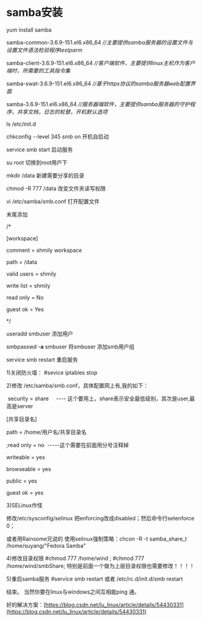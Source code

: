 # samba安装

yum install samba

samba-common-3.6.9-151.el6.x86_64 _//主要提供samba服务器的设置文件与设置文件语法检验程序testparm_

samba-client-3.6.9-151.el6.x86_64 _//客户端软件，主要提供linux主机作为客户端时，所需要的工具指令集_

samba-swat-3.6.9-151.el6.x86_64 _//基于https协议的samba服务器web配置界面_

samba-3.6.9-151.el6.x86_64 _//服务器端软件，主要提供samba服务器的守护程序，共享文档，日志的轮替，开机默认选项_

ls /etc/init.d

chkconfig --level 345 smb on 开机自启动

service smb start 启动服务

su root 切换到root用户下

mkdir /data 新建需要分享的目录

chmod -R 777 /data 改变文件夹读写权限

vi /etc/samba/smb.conf 打开配置文件

末尾添加

/*

[workspace]

comment = shmily workspace

path = /data

valid users = shmily

write list = shmily

read only = No

guest ok = Yes

*/

useradd smbuser 添加用户

smbpasswd -**a** smbuser 将smbuser 添加smb用户组

service smb restart 重启服务

1)关闭防火墙： #sevice iptables stop

2)修改 /etc/samba/smb.conf，具体配置网上有,我的如下：

 security = share     ---- 这个要用上，share表示安全最低级别，其次是user,最高是server

[共享目录名]

path = /home/用户名/共享目录名

;read only = no  -----这个需要在前面用分号注释掉

writeable = yes

browseable = yes

public = yes

guest ok = yes

3)SELinux作怪

修改/etc/sysconfig/selinux 把enforcing改成disabled；然后命令行setenforce 0；

或者用Rainsome兄说的 使用selinux强制策略：chcon -R -t samba_share_t /home/suyang/"Fedora Samba"         

4)修改目录权限 #chmod 777 /home/wind ; #chmod 777 /home/wind/smbShare; 特别是前面一个做为上层目录权限也需要修改！！！！

5)重启samba服务 #service smb restart 或者 /etc/rc.d/init.d/smb restart

结束。 当然你要在linux与windows之间互相能ping 通。

好的解决方案：[https://blog.csdn.net/lu_linux/article/details/54430331](https://blog.csdn.net/lu_linux/article/details/54430331)
